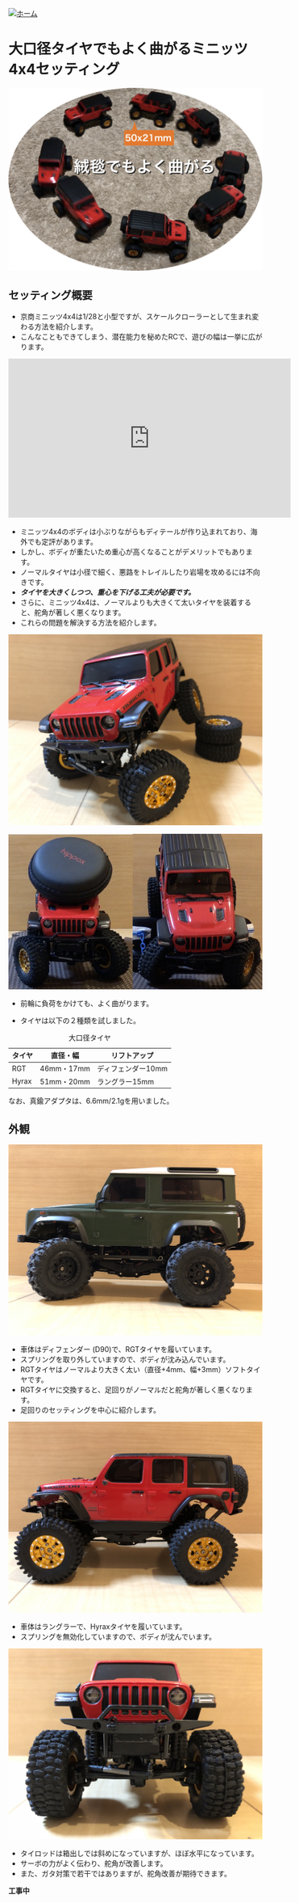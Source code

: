[![ホーム](/blog/logo.002.png "Kobe Crawlers")](/blog)

# 大口径タイヤでもよく曲がるミニッツ4x4セッティング

![曲がるミニッツ4x4セッティング](steering_settings.jpg "大口径タイヤでもよく曲がるミニッツ4x4セッティング")

## セッティング概要

- 京商ミニッツ4x4は1/28と小型ですが、スケールクローラーとして生まれ変わる方法を紹介します。
- こんなこともできてしまう、潜在能力を秘めたRCで、遊びの幅は一挙に広がります。

<iframe width="560" height="315" src="https://www.youtube.com/embed/1Qy859OU9rA" frameborder="0" allow="accelerometer; autoplay; clipboard-write; encrypted-media; gyroscope; picture-in-picture" loading="lazy" allowfullscreen></iframe>

- ミニッツ4x4のボディは小ぶりながらもディテールが作り込まれており、海外でも定評があります。
- しかし、ボディが重たいため重心が高くなることがデメリットでもあります。
- ノーマルタイヤは小径で細く、悪路をトレイルしたり岩場を攻めるには不向きです。
- ***タイヤを大きくしつつ、重心を下げる工夫が必要です。***
- さらに、ミニッツ4x4は、ノーマルよりも大きくて太いタイヤを装着すると、舵角が著しく悪くなります。
- これらの問題を解決する方法を紹介します。

![曲がるミニッツ4x4セッティング](JWR01.jpg "前輪に負荷をかけてもよく曲がるミニッツ4x4")

![曲がるミニッツ4x4セッティング](steering_better.jpg "前輪に負荷をかけてもよく曲がるミニッツ4x4")

- 前輪に負荷をかけても、よく曲がります。

- タイヤは以下の２種類を試しました。

<table>
	<caption>大口径タイヤ</caption>
	<thead><tr><th>タイヤ</th><th>直径・幅</th><th>リフトアップ</th></tr></thead>
	<tr><td>RGT</td><td>46mm・17mm</td><td>ディフェンダー10mm</td></tr>
	<tr><td>Hyrax</td><td>51mm・20mm</td><td>ラングラー15mm</td></tr>
</table>
なお、真鍮アダプタは、6.6mm/2.1gを用いました。

## 外観

![ディフェンダー スプリング無効化](D90_spring_invalidated.jpg "曲がるセッティング")
- 車体はディフェンダー (D90)で、RGTタイヤを履いています。
- スプリングを取り外していますので、ボディが沈み込んでいます。
- RGTタイヤはノーマルより大きく太い（直径+4mm、幅+3mm）ソフトタイヤです。
- RGTタイヤに交換すると、足回りがノーマルだと舵角が著しく悪くなります。
- 足回りのセッティングを中心に紹介します。

![ラングラースプリング無効化](JWR_spring_invalidated_01.jpg "曲がるセッティング")
- 車体はラングラーで、Hyraxタイヤを履いています。
- スプリングを無効化していますので、ボディが沈んでいます。

![ラングラースプリング無効化](JWR_spring_invalidated_02.jpg "曲がるセッティング")
- タイロッドは箱出しでは斜めになっていますが、ほぼ水平になっています。
- サーボの力がよく伝わり、舵角が改善します。
- また、ガタ対策で若干ではありますが、舵角改善が期待できます。

**工事中**
